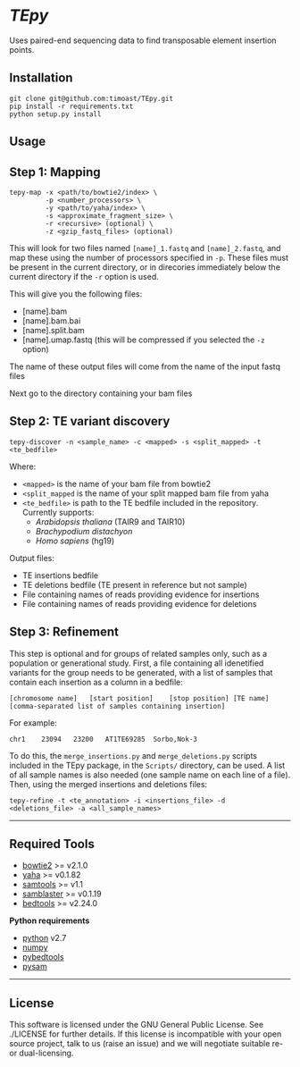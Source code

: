 *TEpy*
======

Uses paired-end sequencing data to find transposable element insertion points.

Installation
-----

```
git clone git@github.com:timoast/TEpy.git
pip install -r requirements.txt
python setup.py install
```

Usage
-----

Step 1: Mapping
----

```
tepy-map -x <path/to/bowtie2/index> \
         -p <number_processors> \
         -y <path/to/yaha/index> \
         -s <approximate_fragment_size> \
         -r <recursive> (optional) \
         -z <gzip_fastq_files> (optional)
```

This will look for two files named `[name]_1.fastq` and `[name]_2.fastq`, and map these using the number of processors specified in `-p`. These files must be present in the current directory, or in direcories immediately below the current directory if the `-r` option is used.

This will give you the following files:

* [name].bam
* [name].bam.bai
* [name].split.bam
* [name].umap.fastq (this will be compressed if you selected the `-z` option)

The name of these output files will come from the name of the input fastq files

Next go to the directory containing your bam files

Step 2: TE variant discovery
----

```
tepy-discover -n <sample_name> -c <mapped> -s <split_mapped> -t <te_bedfile>
```

Where:

  * `<mapped>` is the name of your bam file from bowtie2
  * `<split_mapped` is the name of your split mapped bam file from yaha
  * `<te_bedfile>` is path to the TE bedfile included in the repository. Currently supports:  
      - *Arabidopsis thaliana* (TAIR9 and TAIR10)
      - *Brachypodium distachyon*
      - *Homo sapiens* (hg19)

Output files:

  * TE insertions bedfile
  * TE deletions bedfile (TE present in reference but not sample)
  * File containing names of reads providing evidence for insertions
  * File containing names of reads providing evidence for deletions

Step 3: Refinement
----

This step is optional and for groups of related samples only, such as a population or generational study. First, a file containing all idenetified variants for the group needs to be generated, with a list of samples that contain each insertion as a column in a bedfile:

```
[chromosome name]	[start position]	[stop position]	[TE name] [comma-separated list of samples containing insertion]
```

For example:
```
chr1	23094	23200	AT1TE69285	Sorbo,Nok-3
```

To do this, the `merge_insertions.py` and `merge_deletions.py` scripts included in the TEpy package, in the `Scripts/` directory, can be used. A list of all sample names is also needed (one sample name on each line of a file). Then, using the merged insertions and deletions files:

```
tepy-refine -t <te_annotation> -i <insertions_file> -d <deletions_file> -a <all_sample_names>
```


---
Required Tools
-------------

* [bowtie2](http://bowtie-bio.sourceforge.net/bowtie2/index.shtml) >= v2.1.0
* [yaha](https://github.com/GregoryFaust/yaha) >= v0.1.82
* [samtools](http://www.htslib.org/download/) >= v1.1
* [samblaster](https://github.com/GregoryFaust/samblaster) >= v0.1.19
* [bedtools](http://bedtools.readthedocs.org/en/latest/) >= v2.24.0


**Python requirements**

* [python](https://www.python.org) v2.7
* [numpy](http://www.numpy.org/)
* [pybedtools](http://pythonhosted.org/pybedtools/)
* [pysam](http://pysam.readthedocs.org/en/latest/)

---
License
-------

This software is licensed under the GNU General Public License. See ./LICENSE
for further details. If this license is incompatible with your open source
project, talk to us (raise an issue) and we will negotiate suitable re- or
dual-licensing.
